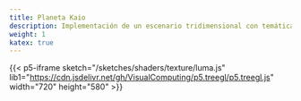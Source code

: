 ```yaml
---
title: Planeta Kaio
description: Implementación de un escenario tridimensional con temática del Planeta Kaio de Dragon Ball. Se usan conceptos de espacios, cámara, perspectiva y texturas.
weight: 1
katex: true
---
```


{{< p5-iframe sketch="/sketches/shaders/texture/luma.js" lib1="https://cdn.jsdelivr.net/gh/VisualComputing/p5.treegl/p5.treegl.js" width="720" height="580" >}}
<!-- {{< p5-iframe sketch="/sketches/kaio.js" width="520" height="530" >}} -->